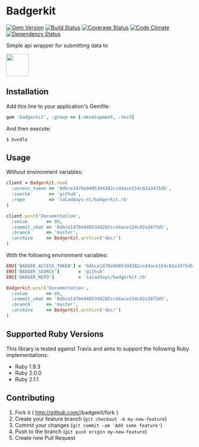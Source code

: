 # Badgerkit

[![Gem Version](http://img.shields.io/gem/v/badgerkit.svg)][gem]
[![Build Status](http://img.shields.io/travis/saladdays-nl/badgerkit.rb.svg)][travis]
[![Coverage Status](http://img.shields.io/coveralls/saladdays-nl/badgerkit.rb.svg)][coveralls]
[![Code Climate](http://img.shields.io/codeclimate/github/saladdays-nl/badgerkit.rb.svg)][codeclimate]
[![Dependency Status](http://img.shields.io/gemnasium/saladdays-nl/badgerkit.rb.svg)][gemnasium]

[gem]: https://rubygems.org/gems/badgerkit
[travis]: http://travis-ci.org/saladdays-nl/badgerkit.rb
[coveralls]: https://coveralls.io/r/saladdays-nl/badgerkit.rb
[codeclimate]: https://codeclimate.com/github/saladdays-nl/badgerkit.rb
[gemnasium]: https://gemnasium.com/saladdays-nl/badgerkit.rb

Simple api wrapper for submitting data to

<a href="https://badgerhq.com"><img src="https://d87fcfg6nirfp.cloudfront.net/logo-medium.png" height="60"></a>

## Installation

Add this line to your application's Gemfile:
```ruby
gem 'badgerkit', :group => [:development, :test]
```

And then execute:
```
$ bundle
````

## Usage

Without environment variables:

```ruby
client = Badgerkit.new(
  :access_token => '0dbce1478e94053d4282ccd4ace154c82a3475d5',
  :source       => 'github',
  :repo         => 'saladdays-nl/badgerkit.rb'
)

client.post('Documentation',
  :value       => 80,
  :commit_sha1 => '0dbce1478e94053d4282ccd4ace154c82a3475d5',
  :branch      => 'master',
  :archive     => Badgerkit.archive('doc/')
)
```

With the following environment variables:

```ruby
ENV['BADGER_ACCESS_TOKEN'] = '0dbce1478e94053d4282ccd4ace154c82a3475d5'
ENV['BADGER_SOURCE']       = 'github'
ENV['BADGER_REPO']         = 'saladdays/badgerkit.rb'

Badgerkit.post('Documentation',
  :value       => 80,
  :commit_sha1 => '0dbce1478e94053d4282ccd4ace154c82a3475d5',
  :branch      => 'master',
  :archive     => Badgerkit.archive('doc/')
)
```

## Supported Ruby Versions

This library is tested against Travis and aims to support the following Ruby
implementations:

* Ruby 1.9.3
* Ruby 2.0.0
* Ruby 2.1.1

## Contributing

1. Fork it ( http://github.com/<my-github-username>/badgekit/fork )
2. Create your feature branch (`git checkout -b my-new-feature`)
3. Commit your changes (`git commit -am 'Add some feature'`)
4. Push to the branch (`git push origin my-new-feature`)
5. Create new Pull Request

